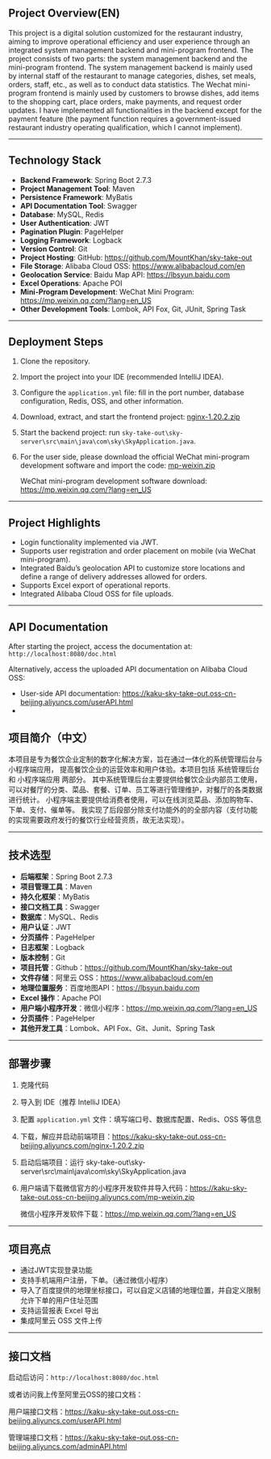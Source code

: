 ## Project Overview(EN)

This project is a digital solution customized for the restaurant industry, aiming to improve operational efficiency and user experience through an integrated system management backend and mini-program frontend.
The project consists of two parts: the system management backend and the mini-program frontend.
The system management backend is mainly used by internal staff of the restaurant to manage categories, dishes, set meals, orders, staff, etc., as well as to conduct data statistics.
The Wechat mini-program frontend is mainly used by customers to browse dishes, add items to the shopping cart, place orders, make payments, and request order updates.
I have implemented all functionalities in the backend except for the payment feature (the payment function requires a government-issued restaurant industry operating qualification, which I cannot implement).

------

## Technology Stack

- **Backend Framework**: Spring Boot 2.7.3
- **Project Management Tool**: Maven
- **Persistence Framework**: MyBatis
- **API Documentation Tool**: Swagger
- **Database**: MySQL, Redis
- **User Authentication**: JWT
- **Pagination Plugin**: PageHelper
- **Logging Framework**: Logback
- **Version Control**: Git
- **Project Hosting**: GitHub: https://github.com/MountKhan/sky-take-out
- **File Storage**: Alibaba Cloud OSS: https://www.alibabacloud.com/en
- **Geolocation Service**: Baidu Map API: https://lbsyun.baidu.com
- **Excel Operations**: Apache POI
- **Mini-Program Development**: WeChat Mini Program: https://mp.weixin.qq.com/?lang=en_US
- **Other Development Tools**: Lombok, API Fox, Git, JUnit, Spring Task

------

## Deployment Steps

1. Clone the repository.

2. Import the project into your IDE (recommended IntelliJ IDEA).

3. Configure the `application.yml` file: fill in the port number, database configuration, Redis, OSS, and other information.

4. Download, extract, and start the frontend project: [nginx-1.20.2.zip](https://kaku-sky-take-out.oss-cn-beijing.aliyuncs.com/nginx-1.20.2.zip)

5. Start the backend project: run `sky-take-out\sky-server\src\main\java\com\sky\SkyApplication.java`.

6. For the user side, please download the official WeChat mini-program development software and import the code: [mp-weixin.zip](https://kaku-sky-take-out.oss-cn-beijing.aliyuncs.com/mp-weixin.zip)

   WeChat mini-program development software download: https://mp.weixin.qq.com/?lang=en_US

------

## Project Highlights

- Login functionality implemented via JWT.
- Supports user registration and order placement on mobile (via WeChat mini-program).
- Integrated Baidu’s geolocation API to customize store locations and define a range of delivery addresses allowed for orders.
- Supports Excel export of operational reports.
- Integrated Alibaba Cloud OSS for file uploads.

------

## API Documentation

After starting the project, access the documentation at: `http://localhost:8080/doc.html`

Alternatively, access the uploaded API documentation on Alibaba Cloud OSS:

- User-side API documentation: https://kaku-sky-take-out.oss-cn-beijing.aliyuncs.com/userAPI.html
- 

## 项目简介（中文）

本项目是专为餐饮企业定制的数字化解决方案，旨在通过一体化的系统管理后台与小程序端应用，
提高餐饮企业的运营效率和用户体验。本项目包括 系统管理后台 和 小程序端应用 两部分。
其中系统管理后台主要提供给餐饮企业内部员工使用，可以对餐厅的分类、菜品、套餐、订单、员工等进行管理维护，对餐厅的各类数据进行统计。
小程序端主要提供给消费者使用，可以在线浏览菜品、添加购物车、下单、支付、催单等。
我实现了后段部分除支付功能外的的全部内容（支付功能的实现需要政府发行的餐饮行业经营资质，故无法实现）。

------

## 技术选型

- **后端框架**：Spring Boot 2.7.3
- **项目管理工具**：Maven
- **持久化框架**：MyBatis
- **接口文档工具**：Swagger
- **数据库**：MySQL、Redis
- **用户认证**：JWT
- **分页插件**：PageHelper
- **日志框架**：Logback
- **版本控制**：Git
- **项目托管**：Github：https://github.com/MountKhan/sky-take-out
- **文件存储**：阿里云 OSS：https://www.alibabacloud.com/en
- **地理位置服务**：百度地图API：https://lbsyun.baidu.com
- **Excel 操作**：Apache POI
- **用户端小程序开发**：微信小程序：https://mp.weixin.qq.com/?lang=en_US
- **分页插件**：PageHelper
- **其他开发工具**：Lombok、API Fox、Git、Junit、Spring Task

------

## 部署步骤

1. 克隆代码

2. 导入到 IDE（推荐 IntelliJ IDEA）

3. 配置 `application.yml` 文件：填写端口号、数据库配置、Redis、OSS 等信息

4. 下载，解应并启动前端项目：https://kaku-sky-take-out.oss-cn-beijing.aliyuncs.com/nginx-1.20.2.zip

5. 启动后端项目：运行  sky-take-out\sky-server\src\main\java\com\sky\SkyApplication.java

6. 用户端请下载微信官方的小程序开发软件并导入代码：https://kaku-sky-take-out.oss-cn-beijing.aliyuncs.com/mp-weixin.zip

   微信小程序开发软件下载：https://mp.weixin.qq.com/?lang=en_US

------

## 项目亮点

- 通过JWT实现登录功能
- 支持手机端用户注册，下单。（通过微信小程序）
- 导入了百度提供的地理坐标接口，可以自定义店铺的地理位置，并自定义限制允许下单的用户住址范围
- 支持运营报表 Excel 导出
- 集成阿里云 OSS 文件上传

------

## 接口文档

启动后访问：`http://localhost:8080/doc.html`

或者访问我上传至阿里云OSS的接口文档：

用户端接口文档：https://kaku-sky-take-out.oss-cn-beijing.aliyuncs.com/userAPI.html

管理端接口文档：https://kaku-sky-take-out.oss-cn-beijing.aliyuncs.com/adminAPI.html
